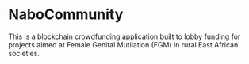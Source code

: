 # NaboCommunity
This is a blockchain crowdfunding application built to lobby funding for projects aimed at Female Genital Mutilation (FGM) in rural East African societies. 
